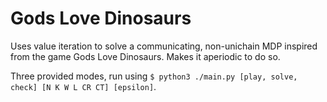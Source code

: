 # Gods Love Dinosaurs

Uses value iteration to solve a communicating, non-unichain MDP inspired from
the game Gods Love Dinosaurs. Makes it aperiodic to do so.

Three provided modes, run using 
`$ python3 ./main.py [play, solve, check] [N K W L CR CT] [epsilon]`.